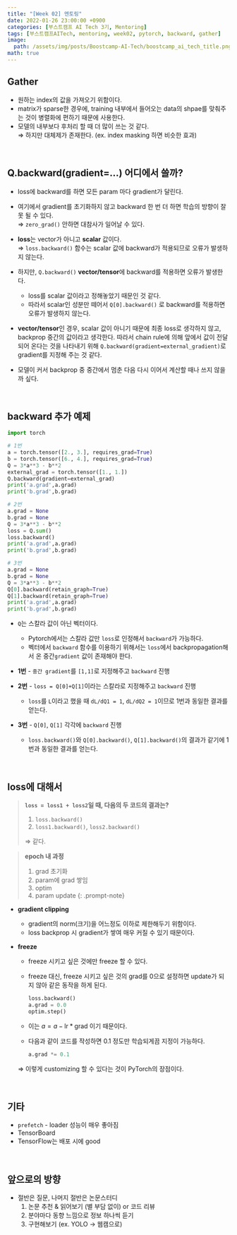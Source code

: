 ```yaml
---
title: "[Week 02] 멘토링"
date: 2022-01-26 23:00:00 +0900
categories: [부스트캠프 AI Tech 3기, Mentoring]
tags: [부스트캠프AITech, mentoring, week02, pytorch, backward, gather]     # TAG names should always be lowercase
image: 
  path: /assets/img/posts/Boostcamp-AI-Tech/boostcamp_ai_tech_title.png
math: true
---
```


## **Gather**
- 원하는 index의 값을 가져오기 위함이다.
- matrix가 sparse한 경우에, training 내부에서 들어오는 data의 shpae를 맞춰주는 것이 병렬화에 편하기 때문에 사용한다.
- 모델의 내부보다 후처리 할 때 더 많이 쓰는 것 같다.  
    ⇒ 하지만 대체제가 존재한다. (ex. index masking 하면 비슷한 효과)

<br>

## **Q.backward(gradient=...) 어디에서 쓸까?**
- loss에 backward를 하면 모든 param 마다 gradient가 달린다.
  
- 여기에서 gradient를 초기화하지 않고 backward 한 번 더 하면 학습의 방향이 잘못 될 수 있다.  
    ⇒ `zero_grad()` 안하면 대참사가 일어날 수 있다.

- **loss**는 vector가 아니고 **scalar** 값이다.  
    ⇒ `loss.backward()` 함수는 scalar 값에 backward가 적용되므로 오류가 발생하지 않는다.

- 하지만, `Q.backward()` **vector/tensor**에 backward를 적용하면 오류가 발생한다.
    - loss를 scalar 값이라고 정해놓았기 때문인 것 같다.
    - 따라서 scalar인 성분만 떼어서 `Q[0].backward()` 로 backward를 적용하면 오류가 발생하지 않는다.
  
- **vector/tensor**인 경우, scalar 값이 아니기 때문에 최종 loss로 생각하지 않고, backprop 중간의 값이라고 생각한다. 따라서 chain rule에 의해 앞에서 값이 전달되어 온다는 것을 나타내기 위해 `Q.backward(gradient=external_gradient)`로 gradient를 지정해 주는 것 같다.

- 모델이 커서 backprop 중 중간에서 멈춘 다음 다시 이어서 계산할 때나 쓰지 않을까 싶다.

<br>

## **backward 추가 예제**
```python
import torch

# 1번
a = torch.tensor([2., 3.], requires_grad=True)
b = torch.tensor([6., 4.], requires_grad=True)
Q = 3*a**3 - b**2
external_grad = torch.tensor([1., 1.])
Q.backward(gradient=external_grad)
print('a.grad',a.grad)
print('b.grad',b.grad)

# 2번
a.grad = None
b.grad = None
Q = 3*a**3 - b**2
loss = Q.sum()
loss.backward()
print('a.grad',a.grad)
print('b.grad',b.grad)

# 3번
a.grad = None
b.grad = None
Q = 3*a**3 - b**2
Q[0].backward(retain_graph=True)
Q[1].backward(retain_graph=True)
print('a.grad',a.grad)
print('b.grad',b.grad)
```
- `Q`는 스칼라 값이 아닌 벡터이다.
  - Pytorch에서는 스칼라 값만 `loss`로 인정해서 `backward`가 가능하다.
  - 벡터에서 `backward` 함수를 이용하기 위해서는 `loss`에서 backpropagation해서 온 중간`gradient` 값이 존재해야 한다.
  
- **1번** - `중간 gradient`를 `[1,1]`로 지정해주고 `backward` 진행
  
- **2번** - `loss = Q[0]+Q[1]`이라는 스칼라로 지정해주고 `backward` 진행
  - `loss`를 `L`이라고 했을 때 `dL/dQ1 = 1`, `dL/dQ2 = 1`이므로 1번과 동일한 결과를 얻는다.
  
- **3번** - `Q[0]`, `Q[1]` 각각에 `backward` 진행
  - `loss.backward()`와 `Q[0].backward()`, `Q[1].backward()`의 결과가 같기에 1번과 동일한 결과를 얻는다.

<br>

## **loss에 대해서**
> **`loss = loss1 + loss2`일 때, 다음의 두 코드의 결과는?**
> 
> 1. `loss.backward()`
> 2. `loss1.backward()`, `loss2.backward()`
> 
> ⇒ 같다.
> 

> **epoch 내 과정**
> 1. grad 초기화
> 2. param에 grad 쌓임
> 3. optim
> 4. param update
{: .prompt-note}

- **gradient clipping**
    - gradient의 norm(크기)을 어느정도 이하로 제한해두기 위함이다.
    - loss backprop 시 gradient가 쌓여 매우 커질 수 있기 때문이다.
- **freeze**
    - freeze 시키고 싶은 것에만 freeze 할 수 있다.
    - freeze 대신, freeze 시키고 싶은 것의 grad를 0으로 설정하면 update가 되지 않아 같은 동작을 하게 된다.
        
        ```python
        loss.backward()
        a.grad = 0.0
        optim.step()
        ```
        
    - 이는 $a = a-\text{lr}*\text{grad}$ 이기 때문이다.
    - 다음과 같이 코드를 작성하면 0.1 정도만 학습되게끔 지정이 가능하다.
        
        ```python
        a.grad *= 0.1
        ```
        
    
    ⇒ 이렇게 customizing 할 수 있다는 것이 PyTorch의 장점이다.

<br>

## **기타**
- `prefetch` - loader 성능이 매우 좋아짐
- TensorBoard
- TensorFlow는 배포 시에 good

<br>

## **앞으로의 방향**
- 절반은 질문, 나머지 절반은 논문스터디
    1. 논문 추천 & 읽어보기 (별 부담 없이) or 코드 리뷰
    2. 분야마다 동향 느낌으로 정보 하나씩 듣기
    3. 구현해보기 (ex. YOLO → 웹캠으로)
